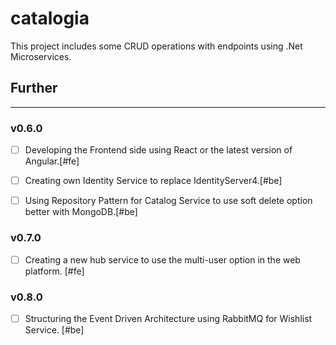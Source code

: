 # catalogia

This project includes some CRUD operations with endpoints using .Net Microservices.

## Further
---
### v0.6.0
- [ ] Developing the Frontend side using React or the latest version of Angular.[#fe] 
- [ ] Creating own Identity Service to replace IdentityServer4.[#be]
- [ ] Using Repository Pattern for Catalog Service to use soft delete option better with MongoDB.[#be]


### v0.7.0
- [ ] Creating a new hub service to use the multi-user option in the web platform. [#fe]


### v0.8.0
- [ ] Structuring the Event Driven Architecture using RabbitMQ for Wishlist Service. [#be]
